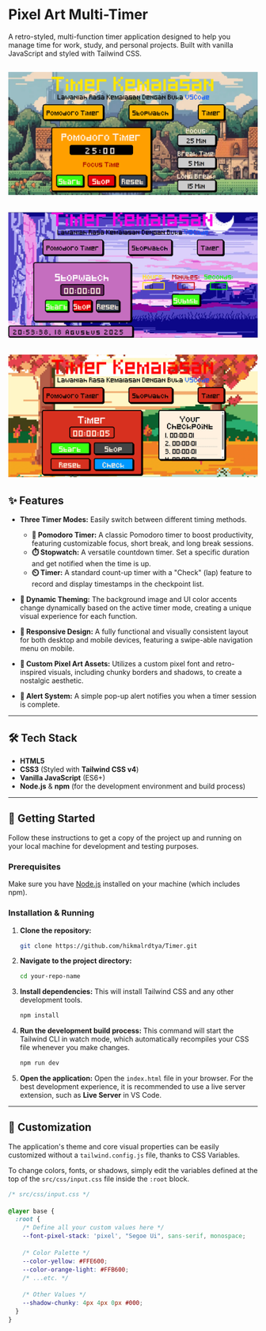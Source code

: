 # Pixel Art Multi-Timer

A retro-styled, multi-function timer application designed to help you manage time for work, study, and personal projects. Built with vanilla JavaScript and styled with Tailwind CSS.

![App Screenshot](preview/1.png) 
---
![App Screenshot](preview/2.png)
---
![App Screenshot](preview/3.png) 
---

## ✨ Features

- **Three Timer Modes:** Easily switch between different timing methods.
  - **🍅 Pomodoro Timer:** A classic Pomodoro timer to boost productivity, featuring customizable focus, short break, and long break sessions.
  - **⏱️ Stopwatch:** A versatile countdown timer. Set a specific duration and get notified when the time is up.
  - **⏲️ Timer:** A standard count-up timer with a "Check" (lap) feature to record and display timestamps in the checkpoint list.

- **🎨 Dynamic Theming:** The background image and UI color accents change dynamically based on the active timer mode, creating a unique visual experience for each function.

- **📱 Responsive Design:** A fully functional and visually consistent layout for both desktop and mobile devices, featuring a swipe-able navigation menu on mobile.

- **👾 Custom Pixel Art Assets:** Utilizes a custom pixel font and retro-inspired visuals, including chunky borders and shadows, to create a nostalgic aesthetic.

- **🔔 Alert System:** A simple pop-up alert notifies you when a timer session is complete.

---

## 🛠️ Tech Stack

- **HTML5**
- **CSS3** (Styled with **Tailwind CSS v4**)
- **Vanilla JavaScript** (ES6+)
- **Node.js** & **npm** (for the development environment and build process)

---

## 🚀 Getting Started

Follow these instructions to get a copy of the project up and running on your local machine for development and testing purposes.

### Prerequisites

Make sure you have [Node.js](https://nodejs.org/) installed on your machine (which includes npm).

### Installation & Running

1.  **Clone the repository:**
    ```bash
    git clone https://github.com/hikmalrdtya/Timer.git
    ```

2.  **Navigate to the project directory:**
    ```bash
    cd your-repo-name
    ```

3.  **Install dependencies:**
    This will install Tailwind CSS and any other development tools.
    ```bash
    npm install
    ```

4.  **Run the development build process:**
    This command will start the Tailwind CLI in watch mode, which automatically recompiles your CSS file whenever you make changes.
    ```bash
    npm run dev
    ```

5.  **Open the application:**
    Open the `index.html` file in your browser. For the best development experience, it is recommended to use a live server extension, such as **Live Server** in VS Code.

---

## 🎨 Customization

The application's theme and core visual properties can be easily customized without a `tailwind.config.js` file, thanks to CSS Variables.

To change colors, fonts, or shadows, simply edit the variables defined at the top of the `src/css/input.css` file inside the `:root` block.

```css
/* src/css/input.css */

@layer base {
  :root {
    /* Define all your custom values here */
    --font-pixel-stack: 'pixel', "Segoe Ui", sans-serif, monospace;
    
    /* Color Palette */
    --color-yellow: #FFE600;
    --color-orange-light: #FFB600;
    /* ...etc. */

    /* Other Values */
    --shadow-chunky: 4px 4px 0px #000;
  }
}
